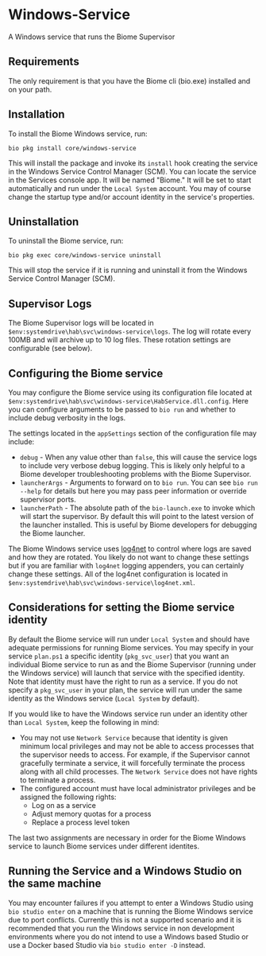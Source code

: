 ﻿# Windows-Service

A Windows service that runs the Biome Supervisor

## Requirements

The only requirement is that you have the Biome cli (bio.exe) installed and on your path.

## Installation

To install the Biome Windows service, run:

```
bio pkg install core/windows-service
```

This will install the package and invoke its `install` hook creating the service in the Windows Service Control Manager (SCM). You can locate the service in the Services console app. It will be named "Biome." It will be set to start automatically and run under the `Local System` account. You may of course change the startup type and/or account identity in the service's properties.

## Uninstallation

To uninstall the Biome service, run:

```
bio pkg exec core/windows-service uninstall
```

This will stop the service if it is running and uninstall it from the Windows Service Control Manager (SCM).

## Supervisor Logs

The Biome Supervisor logs will be located in `$env:systemdrive\hab\svc\windows-service\logs`. The log will rotate every 100MB and will archive up to 10 log files. These rotation settings are configurable (see below).

## Configuring the Biome service

You may configure the Biome service using its configuration file located at `$env:systemdrive\hab\svc\windows-service\HabService.dll.config`. Here you can configure arguments to be passed to `bio run` and whether to include debug verbosity in the logs.

The settings located in the `appSettings` section of the configuration file may include:

* `debug` - When any value other than `false`, this will cause the service logs to include very verbose debug logging. This is likely only helpful to a Biome developer troubleshooting problems with the Biome Supervisor.
* `launcherArgs` - Arguments to forward on to `bio run`. You can see `bio run --help` for details but here you may pass peer information or override supervisor ports.
* `launcherPath` - The absolute path of the `bio-launch.exe` to invoke which will start the supervisor. By default this will point to the latest version of the launcher installed. This is useful by Biome developers for debugging the Biome launcher.

The Biome Windows service uses [log4net](https://logging.apache.org/log4net/) to control where logs are saved and how they are rotated. You likely do not want to change these settings but if you are familiar with `log4net` logging appenders, you can certainly change these settings. All of the log4net configuration is located in `$env:systemdrive\hab\svc\windows-service\log4net.xml`.

## Considerations for setting the Biome service identity

By default the Biome service will run under `Local System` and should have adequate permissions for running Biome services. You may specify in your service `plan.ps1` a specific identity (`pkg_svc_user`) that you want an individual Biome service to run as and the Biome Supervisor (running under the Windows service) will launch that service with the specified identity. Note that identity must have the right to run as a service. If you do not specify a `pkg_svc_user` in your plan, the service will run under the same identity as the Windows service (`Local System` by default).

If you would like to have the Windows service run under an identity other than `Local System`, keep the following in mind:

* You may not use `Network Service` because that identity is given minimum local privileges and may not be able to access processes that the supervisor needs to access. For example, if the Supervisor cannot gracefully terminate a service, it will forcefully terminate the process along with all child processes. The `Network Service` does not have rights to terminate a process.
* The configured account must have local administrator privileges and be assigned the following rights:
  * Log on as a service
  * Adjust memory quotas for a process
  * Replace a process level token

The last two assignments are necessary in order for the Biome Windows service to launch Biome services under different identites.

## Running the Service and a Windows Studio on the same machine

You may encounter failures if you attempt to enter a Windows Studio using `bio studio enter` on a machine that is running the Biome Windows service due to port conflicts. Currently this is not a supported scenario and it is recommended that you run the Windows service in non development environments where you do not intend to use a Windows based Studio or use a Docker based Studio via `bio studio enter -D` instead.
